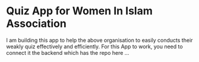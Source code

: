 # Quiz App for Women In Islam Association

I am building this app to help the above organisation to easily conducts their weakly quiz effectively and efficiently.
For this App to work, you need to connect it the backend which has the repo here ...
